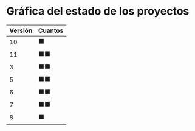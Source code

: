 # Gráfica del estado de los proyectos


| Versión | Cuantos               |
|---------|-----------------------|
| 10 | ⬛|
| 11 | ⬛⬛|
| 3 | ⬛⬛|
| 5 | ⬛⬛|
| 6 | ⬛⬛|
| 7 | ⬛⬛|
| 8 | ⬛|

